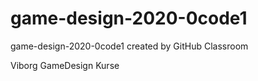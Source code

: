# game-design-2020-0code1
game-design-2020-0code1 created by GitHub Classroom


Viborg GameDesign Kurse
